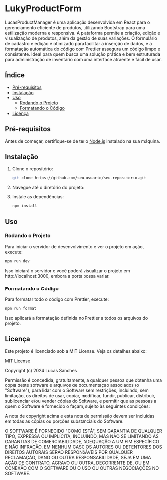 # LukyProductForm

LucasProductManager é uma aplicação desenvolvida em React para o
gerenciamento eficiente de produtos, utilizando Bootstrap para
uma estilização moderna e responsiva. A plataforma permite a
criação, edição e visualização de produtos, além da gestão de
suas variações. O formulário de cadastro e edição é otimizado
para facilitar a inserção de dados, e a formatação automática do
código com Prettier assegura um código limpo e consistente. Ideal
para quem busca uma solução prática e bem estruturada para
administração de inventário com uma interface atraente e fácil
de usar.

## Índice

- [Pré-requisitos](#pré-requisitos)
- [Instalação](#instalação)
- [Uso](#uso)
  - [Rodando o Projeto](#rodando-o-projeto)
  - [Formatando o Código](#formatando-o-código)
- [Licença](#licença)

## Pré-requisitos

Antes de começar, certifique-se de ter o [Node.js](https://nodejs.org/) instalado na sua máquina.

## Instalação

1. Clone o repositório:

   ```bash
   git clone https://github.com/seu-usuario/seu-repositorio.git
   ```

2. Navegue até o diretório do projeto:

3. Instale as dependências:

   ```bash
   npm install
   ```

## Uso

### Rodando o Projeto

Para iniciar o servidor de desenvolvimento e ver o projeto em ação, execute:

```bash
npm run dev
```

Isso iniciará o servidor e você poderá visualizar o projeto em
http://localhost:3000, embora a porta possa variar.

### Formatando o Código

Para formatar todo o código com Prettier, execute:

```bash
npm run format
```

Isso aplicará a formatação definida no Prettier a todos os arquivos
do projeto.

## Licença

Este projeto é licenciado sob a MIT License. Veja os detalhes abaixo:

MIT License

Copyright (c) 2024 Lucas Sanches

Permissão é concedida, gratuitamente, a qualquer pessoa que obtenha uma cópia
deste software e arquivos de documentação associados (o "Software"), para lidar
com o Software sem restrições, incluindo, sem limitação, os direitos de usar, copiar,
modificar, fundir, publicar, distribuir, sublicenciar e/ou vender cópias do Software,
e permitir que as pessoas a quem o Software é fornecido o façam, sujeito às seguintes condições:

A nota de copyright acima e esta nota de permissão devem ser incluídas em todas
as cópias ou porções substanciais do Software.

O SOFTWARE É FORNECIDO "COMO ESTÁ", SEM GARANTIA DE QUALQUER TIPO, EXPRESSA OU
IMPLÍCITA, INCLUINDO, MAS NÃO SE LIMITANDO ÀS GARANTIAS DE COMERCIABILIDADE,
ADEQUAÇÃO A UM FIM ESPECÍFICO E NÃO INFRAÇÃO. EM NENHUM CASO OS AUTORES OU DETENTORES
DOS DIREITOS AUTORAIS SERÃO RESPONSÁVEIS POR QUALQUER RECLAMAÇÃO, DANO OU OUTRA
RESPONSABILIDADE, SEJA EM UMA AÇÃO DE CONTRATO, AGRAVO OU OUTRA, DECORRENTE DE,
OU EM CONEXÃO COM O SOFTWARE OU O USO OU OUTRAS NEGOCIAÇÕES NO SOFTWARE.
